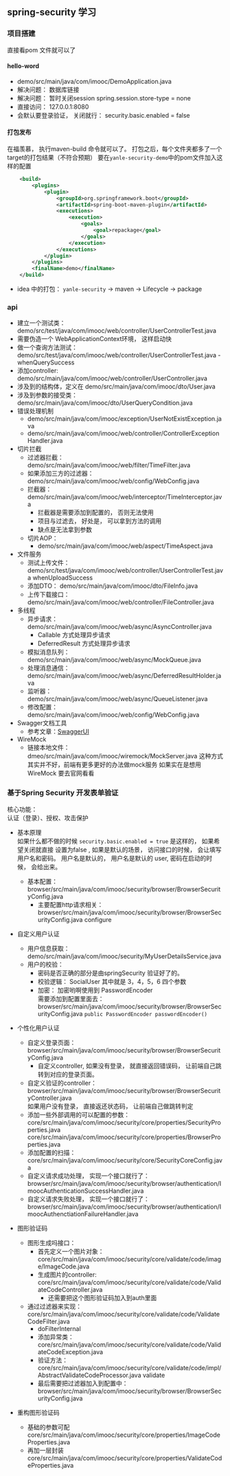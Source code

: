## spring-security 学习


### 项目搭建
直接看pom 文件就可以了

#### hello-word
- demo/src/main/java/com/imooc/DemoApplication.java
- 解决问题： 数据库链接
- 解决问题： 暂时关闭session spring.session.store-type = none
- 直接访问： 127.0.0.1:8080
- 会默认要登录验证， 关闭就行： security.basic.enabled = false

#### 打包发布
在福羡慕， 执行maven-build 命令就可以了。
打包之后，每个文件夹都多了一个target的打包结果（不符合预期）
要在`yanle-security-demo`中的pom文件加入这样的配置
```xml
	<build>
		<plugins>
			<plugin>
				<groupId>org.springframework.boot</groupId>
				<artifactId>spring-boot-maven-plugin</artifactId>
				<executions>
					<execution>
						<goals>
							<goal>repackage</goal>
						</goals>
					</execution>
				</executions>
			</plugin>
		</plugins>
		<finalName>demo</finalName>
	</build>
```

- idea 中的打包： `yanle-security` -> maven -> Lifecycle -> package  

### api
- 建立一个测试类： demo/src/test/java/com/imooc/web/controller/UserControllerTest.java
- 需要伪造一个 WebApplicationContext环境， 这样启动快
- 做一个查询方法测试： demo/src/test/java/com/imooc/web/controller/UserControllerTest.java - whenQuerySuccess 
- 添加controller: demo/src/main/java/com/imooc/web/controller/UserController.java
- 涉及到的结构体，定义在 demo/src/main/java/com/imooc/dto/User.java
- 涉及到参数的接受类： demo/src/main/java/com/imooc/dto/UserQueryCondition.java
- 错误处理机制
    - demo/src/main/java/com/imooc/exception/UserNotExistException.java
    - demo/src/main/java/com/imooc/web/controller/ControllerExceptionHandler.java
- 切片拦截
    - 过滤器拦截： demo/src/main/java/com/imooc/web/filter/TimeFilter.java
    - 如果添加三方的过滤器： demo/src/main/java/com/imooc/web/config/WebConfig.java
    - 拦截器： demo/src/main/java/com/imooc/web/interceptor/TimeInterceptor.java
        - 拦截器是需要添加到配置的， 否则无法使用
        - 项目与过滤去， 好处是， 可以拿到方法的调用
        - 缺点是无法拿到参数
    - 切片AOP： 
        - demo/src/main/java/com/imooc/web/aspect/TimeAspect.java
- 文件服务
    - 测试上传文件： demo/src/test/java/com/imooc/web/controller/UserControllerTest.java whenUploadSuccess
    - 添加DTO： demo/src/main/java/com/imooc/dto/FileInfo.java
    - 上传下载接口： demo/src/main/java/com/imooc/web/controller/FileController.java
- 多线程
    - 异步请求： demo/src/main/java/com/imooc/web/async/AsyncController.java
        - Callable 方式处理异步请求
        - DeferredResult 方式处理异步请求
    - 模拟消息队列： demo/src/main/java/com/imooc/web/async/MockQueue.java
    - 处理消息通信： demo/src/main/java/com/imooc/web/async/DeferredResultHolder.java
    - 监听器： demo/src/main/java/com/imooc/web/async/QueueListener.java
    - 修改配置： demo/src/main/java/com/imooc/web/config/WebConfig.java
- Swagger文档工具
    - 参考文章：[SwaggerUI](https://github.com/demo-collection/web-document/blob/master/document-demo/docs/02%E3%80%81SwaggerUI.md)
- WireMock
    - 链接本地文件： dmeo/src/main/java/com/imooc/wiremock/MockServer.java
        这种方式其实并不好，前端有更多更好的办法做mock服务
        如果实在是想用 WireMock 要去官网看看


### 基于Spring Security 开发表单验证
核心功能：               
认证（登录）、授权、攻击保护

- 基本原理                                      
如果什么都不做的时候 `security.basic.enabled = true` 是这样的， 如果希望关闭就直接 设置为false , 如果是默认的场景， 访问接口的时候， 会让填写用户名和密码。
用户名是默认的， 用户名是默认的 user, 密码在启动的时候， 会给出来。
    
    - 基本配置： browser/src/main/java/com/imooc/security/browser/BrowserSecurityConfig.java
        - 主要配置http请求相关： browser/src/main/java/com/imooc/security/browser/BrowserSecurityConfig.java configure

- 自定义用户认证
    - 用户信息获取： demo/src/main/java/com/imooc/security/MyUserDetailsService.java                                     
    - 用户的校验：                                                    
        - 密码是否正确的部分是由springSecurity 验证好了的。                                                   
        - 校验逻辑：  SocialUser 其中就是 3，4，5，6 四个参数                                   
        - 加密： 加密哟啊使用到 PasswordEncoder                                   
            需要添加到配置里面去： browser/src/main/java/com/imooc/security/browser/BrowserSecurityConfig.java `public PasswordEncoder passwordEncoder()`
            
- 个性化用户认证
    - 自定义登录页面： browser/src/main/java/com/imooc/security/browser/BrowserSecurityConfig.java    
        - 自定义controller, 如果没有登录， 就直接返回错误码， 让前端自己跳转到对应的登录页面。
    - 自定义验证的controller： browser/src/main/java/com/imooc/security/browser/BrowserSecurityController.java                                  
        如果用户没有登录， 直接返还状态码， 让前端自己做跳转判定
    - 添加一些外部调用的可以配置的参数： core/src/main/java/com/imooc/security/core/properties/SecurityProperties.java                   
                                     core/src/main/java/com/imooc/security/core/properties/BrowserProperties.java                                                           
    - 添加配置的扫描： core/src/main/java/com/imooc/security/core/SecurityCoreConfig.java                                   
    - 自定义请求成功处理， 实现一个接口就行了： browser/src/main/java/com/imooc/security/browser/authentication/ImoocAuthenticationSuccessHandler.java
    - 自定义请求失败处理， 实现一个接口就行了： browser/src/main/java/com/imooc/security/browser/authentication/ImoocAuthenctiationFailureHandler.java
- 图形验证码
    - 图形生成吗接口： 
        - 首先定义一个图片对象： core/src/main/java/com/imooc/security/core/validate/code/image/ImageCode.java
        - 生成图片的controller:  core/src/main/java/com/imooc/security/core/validate/code/ValidateCodeController.java
            - 还需要把这个图形验证码加入到auth里面
    - 通过过滤器来实现： core/src/main/java/com/imooc/security/core/validate/code/ValidateCodeFilter.java
        - doFilterInternal
        - 添加异常类： core/src/main/java/com/imooc/security/core/validate/code/ValidateCodeException.java
        - 验证方法： core/src/main/java/com/imooc/security/core/validate/code/impl/AbstractValidateCodeProcessor.java validate
        - 最后需要把过滤器加入到配置中： browser/src/main/java/com/imooc/security/browser/BrowserSecurityConfig.java
- 重构图形验证码                                   
    - 基础的参数可配 core/src/main/java/com/imooc/security/core/properties/ImageCodeProperties.java
    - 再加一层封装 core/src/main/java/com/imooc/security/core/properties/ValidateCodeProperties.java
    
    